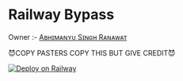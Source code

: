 # Railway Bypass

Owner :- [Aʙʜɪᴍᴀɴʏᴜ Sɪɴɢʜ Rᴀɴᴀᴡᴀᴛ](https://t.me/VeNom_HaiN_HuM)

😈COPY PASTERS COPY THIS BUT GIVE CREDIT😈

[![Deploy on Railway](https://railway.app/button.svg)](https://railway.app/new/template/PCEL1X?referralCode=Abhimanyu)

